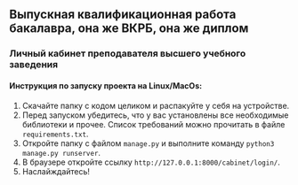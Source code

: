 ## Выпускная квалификационная работа бакалавра, она же ВКРБ, она же диплом  
### Личный кабинет преподавателя высшего учебного заведения  
#### Инструкция по запуску проекта на Linux/MacOs:
1. Скачайте папку с кодом целиком и распакуйте у себя на устройстве.
2. Перед запуском убедитесь, что у вас установлены все необходимые библиотеки и прочее. Список требований можно прочитать в файле `requirements.txt`.  
3. Откройте папку с файлом `manage.py` и выполните команду `python3 manage.py runserver`.
4. В браузере откройте ссылку `http://127.0.0.1:8000/cabinet/login/`.
5. Наслайждайтесь!
